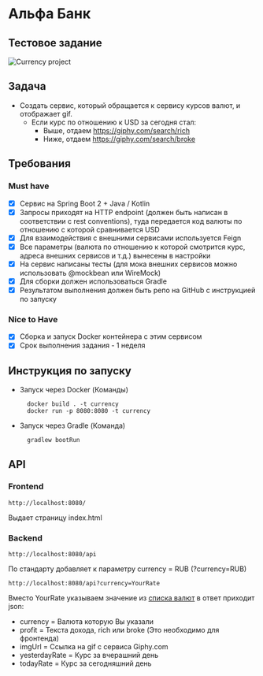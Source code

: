 
# Альфа Банк
## Тестовое задание


![Currency project](https://github.com/BadmaevDanzan/currency/blob/main/currency.gif?raw=false=700x250)
## Задача

- Создать сервис, который обращается к сервису курсов валют, и отображает gif.
    - Если курс по отношению к USD за сегодня стал:
        - Выше, отдаем https://giphy.com/search/rich
        - Ниже, отдаем https://giphy.com/search/broke

## Требования

### Must have
- [x]   Сервис на Spring Boot 2 + Java / Kotlin
- [x]   Запросы приходят на HTTP endpoint (должен быть написан в соответствии с rest conventions), туда передается код валюты по отношению с которой сравнивается USD
- [x]   Для взаимодействия с внешними сервисами используется Feign
- [x]   Все параметры (валюта по отношению к которой смотрится курс, адреса внешних сервисов и т.д.) вынесены в настройки
- [x]   На сервис написаны тесты (для мока внешних сервисов можно использовать @mockbean или WireMock)
- [x]   Для сборки должен использоваться Gradle
- [x]   Результатом выполнения должен быть репо на GitHub с инструкцией по запуску

### Nice to Have
  
- [x]   Сборка и запуск Docker контейнера с этим сервисом
- [x]   Срок выполнения задания - 1 неделя

## Инструкция по запуску

- Запуск через Docker (Команды)

        docker build . -t currency
        docker run -p 8080:8080 -t currency

- Запуск через Gradle (Команда)

        gradlew bootRun

## API

### Frontend

    http://localhost:8080/
    
Выдает страницу index.html

### Backend

    http://localhost:8080/api

По стандарту добавляет к параметру currency = RUB (?currency=RUB)

    http://localhost:8080/api?currency=YourRate
Вместо YourRate указываем значение из [списка валют](https://openexchangerates.org/api/currencies.json) в ответ приходит json:
- currency = Валюта которую Вы указали
- profit = Текста дохода, rich или broke (Это необходимо для фронтенда)
- imgUrl = Ссылка на gif с сервиса Giphy.com
- yesterdayRate = Курс за вчерашний день
- todayRate = Курс за сегодняшний день 




